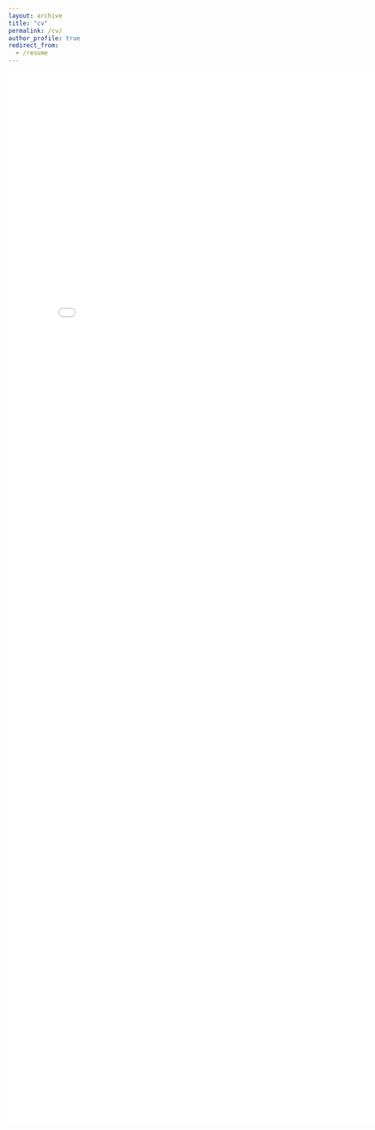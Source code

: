 ```yaml
---
layout: archive
title: "cv"
permalink: /cv/
author_profile: true
redirect_from:
  - /resume
---
```

<embed src="../assets/Xiaoke_Wang_Resume.pdf" target="_self" width="800px" height="2100px" />
